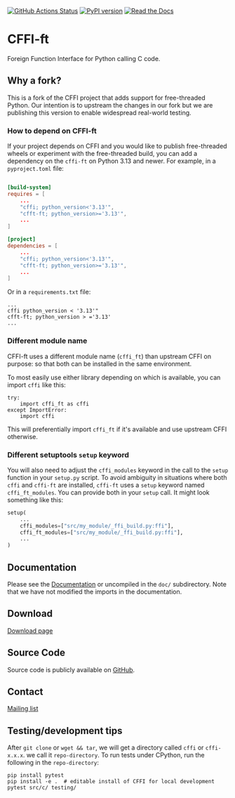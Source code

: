 [![GitHub Actions Status](https://github.com/Quansight-Labs/cffi-ft/actions/workflows/ci.yaml/badge.svg?branch=main)](https://github.com/Quansight-Labs/cffi-ft/actions/workflows/ci.yaml?query=branch%3Amain++)
[![PyPI version](https://img.shields.io/pypi/v/cffi.svg)](https://pypi.org/project/cffi-ft)
[![Read the Docs](https://img.shields.io/badge/docs-latest-blue.svg)][Documentation]


CFFI-ft
=======

Foreign Function Interface for Python calling C code.

## Why a fork?

This is a fork of the CFFI project that adds support for free-threaded Python.
Our intention is to upstream the changes in our fork but we are publishing this
version to enable widespread real-world testing.

### How to depend on CFFI-ft

If your project depends on CFFI and you would like to publish free-threaded
wheels or experiment with the free-threaded build, you can add a dependency on
the `cffi-ft` on Python 3.13 and newer. For example, in a `pyproject.toml` file:

```toml

[build-system]
requires = [
    ...
    "cffi; python_version<'3.13'",
    "cfft-ft; python_version>='3.13'",
    ...
]

[project]
dependencies = [
    ...
    "cffi; python_version<'3.13'",
    "cfft-ft; python_version>='3.13'",
    ...
]
```

Or in a `requirements.txt` file:

```
...
cffi python_version < '3.13'"
cfft-ft; python_version > ='3.13'
...
```

### Different module name

CFFI-ft uses a different module name (`cffi_ft`) than upstream CFFI on purpose:
so that both can be installed in the same environment.

To most easily use either library depending on which is available, you can
import `cffi` like this:

```
try:
    import cffi_ft as cffi
except ImportError:
    import cffi
```

This will preferentially import `cffi_ft` if it's available and use upstream
CFFI otherwise.

### Different setuptools `setup` keyword

You will also need to adjust the `cffi_modules` keyword in the call to the
`setup` function in your `setup.py` script. To avoid ambiguity in situations
where both `cffi` and `cffi-ft` are installed, `cffi-ft` uses a `setup` keyword
named `cffi_ft_modules`. You can provide both in your `setup` call. It might
look something like this:

```python
setup(
    ...
    cffi_modules=["src/my_module/_ffi_build.py:ffi"],
    cffi_ft_modules=["src/my_module/_ffi_build.py:ffi"],
    ...
)
```

Documentation
-------------

Please see the [Documentation] or uncompiled in the `doc/` subdirectory. Note
that we have not modified the imports in the documentation.

Download
--------

[Download page](https://github.com/python-cffi/cffi/releases)

Source Code
-----------

Source code is publicly available on
[GitHub](https://github.com/python-cffi/cffi).

Contact
-------

[Mailing list](https://groups.google.com/forum/#!forum/python-cffi)

Testing/development tips
------------------------

After `git clone` or `wget && tar`, we will get a directory called `cffi` or `cffi-x.x.x`. we call it `repo-directory`. To run tests under CPython, run the following in the `repo-directory`:

    pip install pytest
    pip install -e .  # editable install of CFFI for local development
    pytest src/c/ testing/

[Documentation]: http://cffi.readthedocs.org/
